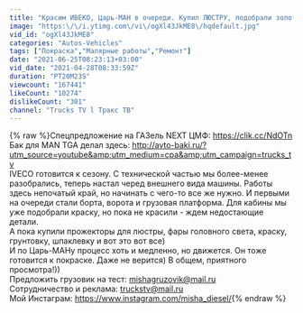 ```yaml
---
title: "Красим ИВЕКО, Царь-МАН в очереди. Купил ЛЮСТРУ, подобрали золотую краску"
image: "https:\/\/i.ytimg.com\/vi\/ogXl43JkME8\/hqdefault.jpg"
vid_id: "ogXl43JkME8"
categories: "Autos-Vehicles"
tags: ["Покраска","Малярные работы","Ремонт"]
date: "2021-06-25T08:23:13+03:00"
vid_date: "2021-04-28T08:33:59Z"
duration: "PT20M23S"
viewcount: "167441"
likeCount: "10274"
dislikeCount: "301"
channel: "Trucks TV l Тракс ТВ"
---
```

{% raw %}Спецпредложение на ГАЗель NEXT ЦМФ: <a rel="nofollow" target="blank" href="https://clik.cc/NdOTn">https://clik.cc/NdOTn</a><br />Бак для MAN TGA делал здесь: <a rel="nofollow" target="blank" href="http://avto-baki.ru/?utm_source=youtube&amp;utm_medium=cpa&amp;utm_campaign=trucks_tv">http://avto-baki.ru/?utm_source=youtube&amp;utm_medium=cpa&amp;utm_campaign=trucks_tv</a><br />IVECO готовится к сезону. С технической частью мы более-менее разобрались, теперь настал черед внешнего вида машины. Работы здесь непочатый край, но начинать с чего-то все же нужно. И первыми на очереди стали борта, ворота и грузовая платформа. Для кабины мы уже подобрали краску, но пока не красили - ждем недостающие детали.<br />А пока купили прожекторы для люстры, фары головного света, краску, грунтовку, шпаклевку и вот это вот все)<br />И по Царь-МАНу процесс хоть и медленно, но движется. Он тоже готовится к покраске. Даже не верится) В общем, приятного просмотра!))<br />Предложить грузовик на тест: mishagruzovik@mail.ru<br />Сотрудничество и реклама: truckstv@mail.ru<br />Мой Инстаграм: <a rel="nofollow" target="blank" href="https://www.instagram.com/misha_diesel/">https://www.instagram.com/misha_diesel/</a>{% endraw %}
